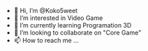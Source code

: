 - 👋 Hi, I’m @Koko5weet
- 👀 I’m interested in Video Game
- 🌱 I’m currently learning Programation 3D
- 💞️ I’m looking to collaborate on "Core Game"
- 📫 How to reach me ...

<!---
Koko5weet/Koko5weet is a ✨ special ✨ repository because its `README.md` (this file) appears on your GitHub profile.
You can click the Preview link to take a look at your changes.
--->
